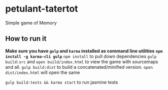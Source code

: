 # petulant-tatertot
Simple game of Memory

## How to run it
__Make sure you have `gulp` and `karma` installed as command line utilities__
__`npm install -g karma-cli gulp`__
`npm install` to pull down dependencies
`gulp build:src` and `open build/index.html` to view the game with sourcemaps and all.
`gulp build:dist` to build a concatenated/minified version.  `open dist/index.html` will open the same

`gulp build:tests && karma start` to run jasmine tests
